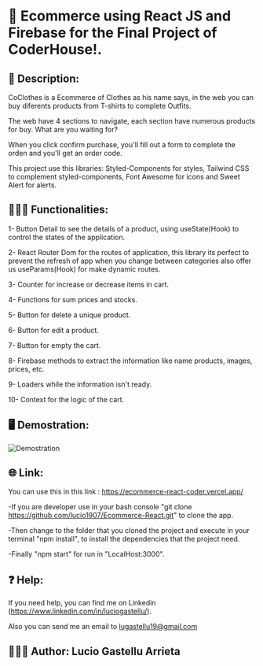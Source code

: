 # 🥇 Ecommerce using React JS and Firebase for the Final Project of CoderHouse!.
## 📄 Description: 
CoClothes is a Ecommerce of Clothes as his name says, in the web you can buy diferents products from T-shirts to complete Outfits.

The web have 4 sections to navigate, each section have numerous products for buy. What are you waiting for?

When you click confirm purchase, you'll fill out a form to complete the orden and you'll get an order code.

This project use this libraries: Styled-Components for styles, Tailwind CSS to complement styled-components, Font Awesome for icons and Sweet Alert for alerts.

## 👨🏻‍💻 Functionalities:
1- Button Detail to see the details of a product, using useState(Hook) to control the states of the application.

2- React Router Dom for the routes of application, this library its perfect to prevent the refresh of app when you change between categories also offer us useParams(Hook) for make dynamic routes.

3- Counter for increase or decrease items in cart.

4- Functions for sum prices and stocks.

5- Button for delete a unique product.

6- Button for edit a product.

7- Button for empty the cart.

8- Firebase methods to extract the information like name products, images, prices, etc.

9- Loaders while the information isn't ready.

10- Context for the logic of the cart.

## 🖥️ Demostration:

![Demostration](https://user-images.githubusercontent.com/104010048/191570673-6af52e8a-2a64-476f-a843-73c8a0b43fed.gif)


## 🌐 Link:
You can use this in this link : https://ecommerce-react-coder.vercel.app/

-If you are developer use in your bash console "git clone https://github.com/lucio1907/Ecommerce-React.git" to clone the app.

-Then change to the folder that you cloned the project and execute in your terminal "npm install", to install the dependencies that the project need.

-Finally "npm start" for run in "LocalHost:3000".

## ❓ Help:
If you need help, you can find me on Linkedin (https://www.linkedin.com/in/luciogastellu/).

Also you can send me an email to lugastellu19@gmail.com

## 🙋🏻‍♂️ Author: Lucio Gastellu Arrieta